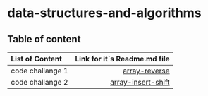 # data-structures-and-algorithms

## Table of content

| List of Content | Link for it`s Readme.md file |
| :---     | ---: |
| code challange 1 | [array-reverse](./array-reverse/README.md)
| code challange 2 | [array-insert-shift](https://github.com/abdulkareemAbunabhan/data-structures-and-algorithms/blob/array-insert-shift/codeChallenge2/README.md)
